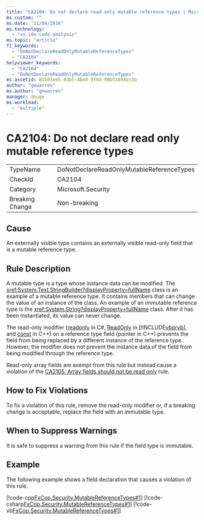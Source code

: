 ```yaml
---
title: "CA2104: Do not declare read only mutable reference types | Microsoft Docs"
ms.custom: ""
ms.date: "11/04/2016"
ms.technology: 
  - "vs-ide-code-analysis"
ms.topic: "article"
f1_keywords: 
  - "DoNotDeclareReadOnlyMutableReferenceTypes"
  - "CA2104"
helpviewer_keywords: 
  - "CA2104"
  - "DoNotDeclareReadOnlyMutableReferenceTypes"
ms.assetid: 81b83ee5-4db5-4be0-9f8d-90b53894ec3b
author: "gewarren"
ms.author: "gewarren"
manager: douge
ms.workload: 
  - "multiple"
---
```

# CA2104: Do not declare read only mutable reference types
|||  
|-|-|  
|TypeName|DoNotDeclareReadOnlyMutableReferenceTypes|  
|CheckId|CA2104|  
|Category|Microsoft.Security|  
|Breaking Change|Non-breaking|  
  
## Cause  
 An externally visible type contains an externally visible read-only field that is a mutable reference type.  
  
## Rule Description  
 A mutable type is a type whose instance data can be modified. The <xref:System.Text.StringBuilder?displayProperty=fullName> class is an example of a mutable reference type. It contains members that can change the value of an instance of the class. An example of an immutable reference type is the <xref:System.String?displayProperty=fullName> class. After it has been instantiated, its value can never change.  
  
 The read-only modifier ([readonly](/dotnet/csharp/language-reference/keywords/readonly) in C#, [ReadOnly](/dotnet/visual-basic/language-reference/modifiers/readonly) in [!INCLUDE[vbprvb](../code-quality/includes/vbprvb_md.md)], and [const](/cpp/cpp/const-cpp) in C++) on a reference type field (pointer in C++) prevents the field from being replaced by a different instance of the reference type. However, the modifier does not prevent the instance data of the field from being modified through the reference type.  
  
 Read-only array fields are exempt from this rule but instead cause a violation of the [CA2105: Array fields should not be read only](../code-quality/ca2105-array-fields-should-not-be-read-only.md) rule.  
  
## How to Fix Violations  
 To fix a violation of this rule, remove the read-only modifier or, if a breaking change is acceptable, replace the field with an immutable type.  
  
## When to Suppress Warnings  
 It is safe to suppress a warning from this rule if the field type is immutable.  
  
## Example  
 The following example shows a field declaration that causes a violation of this rule.  
  
 [!code-cpp[FxCop.Security.MutableReferenceTypes#1](../code-quality/codesnippet/CPP/ca2104-do-not-declare-read-only-mutable-reference-types_1.cpp)]
 [!code-csharp[FxCop.Security.MutableReferenceTypes#1](../code-quality/codesnippet/CSharp/ca2104-do-not-declare-read-only-mutable-reference-types_1.cs)]
 [!code-vb[FxCop.Security.MutableReferenceTypes#1](../code-quality/codesnippet/VisualBasic/ca2104-do-not-declare-read-only-mutable-reference-types_1.vb)]